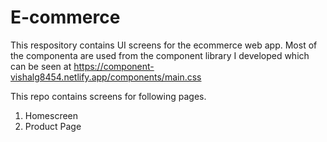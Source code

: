 # E-commerce
This respository contains UI screens for the ecommerce web app. Most of the componenta are used from the component library I developed which can be seen at https://component-vishalg8454.netlify.app/components/main.css

This repo contains screens for following pages.
1. Homescreen
2. Product Page